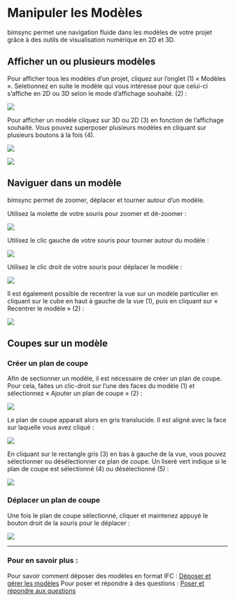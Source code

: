 # Manipuler les Modèles

bimsync permet une navigation fluide dans les modèles de votre projet grâce à des outils de visualisation numérique en 2D et 3D.

## Afficher un ou plusieurs modèles

Pour afficher tous les modèles d’un projet, cliquez sur l’onglet \(1\) « Modèles ». Seletionnez en suite le modèle qui vous intéresse pour que celui-ci s’affiche en 2D ou 3D selon le mode d’affichage souhaité. \(2\) :

![](/03_bimsync/manipuler-les-modeles-images/manipuler-les-modeles-images-01.png)

Pour afficher un modèle cliquez sur 3D ou 2D \(3\) en fonction de l’affichage souhaité. Vous pouvez superposer plusieurs modèles en cliquant sur plusieurs boutons à la fois \(4\).

![](/03_bimsync/manipuler-les-modeles-images/manipuler-les-modeles-images-02.png)

![](/03_bimsync/manipuler-les-modeles-images/manipuler-les-modeles-images-03.png)

## Naviguer dans un modèle

bimsync permet de zoomer, déplacer et tourner autour d’un modèle.

Utilisez la molette de votre souris pour zoomer et dé-zoomer :

![](/03_bimsync/manipuler-les-modeles-images/manipuler-les-modeles-images-04.png)

Utilisez le clic gauche de votre souris pour tourner autour du modèle :

![](/03_bimsync/manipuler-les-modeles-images/manipuler-les-modeles-images-05.png)

Utilisez le clic droit de votre souris pour déplacer le modèle :

![](/03_bimsync/manipuler-les-modeles-images/manipuler-les-modeles-images-06.png)

Il est également possible de recentrer la vue sur un modèle particulier en cliquant sur le cube en haut à gauche de la vue \(1\), puis en cliquant sur « Recentrer le modèle » \(2\) :

![](/03_bimsync/manipuler-les-modeles-images/manipuler-les-modeles-images-07.png)

## Coupes sur un modèle

### Créer un plan de coupe

Afin de sectionner un modèle, il est nécessaire de créer un plan de coupe. Pour cela, faites un clic-droit sur l’une des faces du modèle \(1\) et sélectionnez « Ajouter un plan de coupe » \(2\) :

![](/03_bimsync/manipuler-les-modeles-images/manipuler-les-modeles-images-08.png)

Le plan de coupe apparait alors en gris translucide. Il est aligné avec la face sur laquelle vous avez cliqué :

![](/03_bimsync/manipuler-les-modeles-images/manipuler-les-modeles-images-09.png)

En cliquant sur le rectangle gris \(3\) en bas à gauche de la vue, vous pouvez sélectionner ou désélectionner ce plan de coupe. Un liseré vert indique si le plan de coupe est sélectionné \(4\) ou désélectionné \(5\) :

![](/03_bimsync/manipuler-les-modeles-images/manipuler-les-modeles-images-10.png)

### Déplacer un plan de coupe

Une fois le plan de coupe sélectionné, cliquer et maintenez appuyé le bouton droit de la souris pour le déplacer :

![](/03_bimsync/manipuler-les-modeles-images/manipuler-les-modeles-images-11.png)

---

### Pour en savoir plus :


Pour savoir comment déposer des modèles en format IFC : [Déposer et gérer les modèles](/03_bimsync/deposer-et-gerer-des-modeles.md)
Pour poser et répondre à des questions : [Poser et répondre aux questions](/03_bimsync/poser-et-repondre-aux-questions.md)